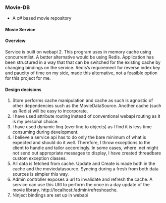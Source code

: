 ### Movie-DB
* A c# based movie repository

#### Movie Service

#### Overview

Service is built on webapi 2. This program uses in memory cache using concurrentlist. A better alternative would be using Redis. Application has been structured in a way that that can be switched for the existing cache by changing bindings on the service.  Redis’s requirement for reverse index key and paucity of time on my side, made this alternative, not a feasible option for this project for me. 

#### Design decisions

1. Store performs cache manipulation and cache as such is agnostic of other dependencies such as the MovieDataSource. Another cache (such as Redis) will be easy to incorporate. 
2. I have used attribute routing instead of conventional webapi routing as it is my personal choice. 
3. I have used dynamic linq (over linq to objects) as I find it is less time consuming during development.
4. I believe a service api has to do only the bare minimum of what is expected and should do it well. Therefore, I throw exceptions to the client to handle and tailor accordingly. In some cases, where .net might not send out appropriate messages to display, I have created threadbare custom exception classes.
5. All data is fetched from cache. Update and Create is made both in the cache and the moviedatasource. Syncing during a fresh from both data sources is simpler this way.
6. Admin controller exposes a url to invalidate and refresh the cache. A service can use this URI to perform the once in a day update of the movie library. http://localhost:<port>/admin/refreshcache. 
7. Ninject bindings are set up in webapi

